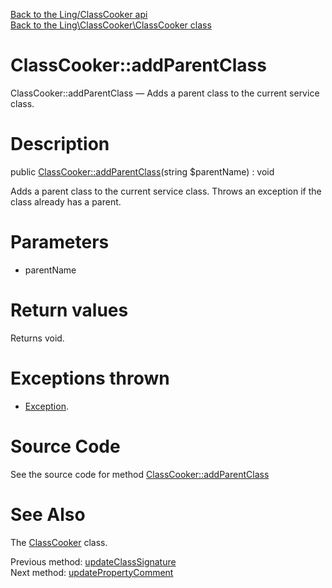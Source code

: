 [Back to the Ling/ClassCooker api](https://github.com/lingtalfi/ClassCooker/blob/master/doc/api/Ling/ClassCooker.md)<br>
[Back to the Ling\ClassCooker\ClassCooker class](https://github.com/lingtalfi/ClassCooker/blob/master/doc/api/Ling/ClassCooker/ClassCooker.md)


ClassCooker::addParentClass
================



ClassCooker::addParentClass — Adds a parent class to the current service class.




Description
================


public [ClassCooker::addParentClass](https://github.com/lingtalfi/ClassCooker/blob/master/doc/api/Ling/ClassCooker/ClassCooker/addParentClass.md)(string $parentName) : void




Adds a parent class to the current service class.
Throws an exception if the class already has a parent.




Parameters
================


- parentName

    


Return values
================

Returns void.


Exceptions thrown
================

- [Exception](http://php.net/manual/en/class.exception.php).&nbsp;







Source Code
===========
See the source code for method [ClassCooker::addParentClass](https://github.com/lingtalfi/ClassCooker/blob/master/ClassCooker.php#L870-L900)


See Also
================

The [ClassCooker](https://github.com/lingtalfi/ClassCooker/blob/master/doc/api/Ling/ClassCooker/ClassCooker.md) class.

Previous method: [updateClassSignature](https://github.com/lingtalfi/ClassCooker/blob/master/doc/api/Ling/ClassCooker/ClassCooker/updateClassSignature.md)<br>Next method: [updatePropertyComment](https://github.com/lingtalfi/ClassCooker/blob/master/doc/api/Ling/ClassCooker/ClassCooker/updatePropertyComment.md)<br>

